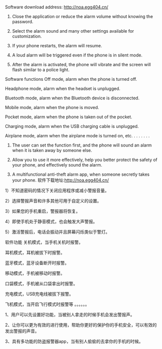 Software download address: http://noa.egg404.cn/

1) Close the application or reduce the alarm volume without knowing the password.

2) Select the alarm sound and many other settings available for customization.

3) If your phone restarts, the alarm will resume.

4) A loud alarm will be triggered even if the phone is in silent mode.

5) After the alarm is activated, the phone will vibrate and the screen will flash similar to a police light.

Software functions Off mode, alarm when the phone is turned off.

Headphone mode, alarm when the headset is unplugged.

Bluetooth mode, alarm when the Bluetooth device is disconnected.

Mobile mode, alarm when the phone is moved.

Pocket mode, alarm when the phone is taken out of the pocket.

Charging mode, alarm when the USB charging cable is unplugged.

Airplane mode, alarm when the airplane mode is turned on, etc. . . . . . . .

1. The user can set the function first, and the phone will sound an alarm when it is taken away by someone else.

2. Allow you to use it more effectively, help you better protect the safety of your phone, and effectively sound the alarm.

3. A multifunctional anti-theft alarm app, when someone secretly takes your phone.
软件下载地址:http://noa.egg404.cn/


1）不知道密码的情况下关闭应用程序或减小警报音量。

2）选择警报声音和许多其他可用于自定义的设置。

3）如果您的手机重启，警报器将恢复。

4）即使手机处于静音模式，也会触发大声警报。

5）激活警报后，电话会振动并且屏幕闪烁类似于警灯。

软件功能
关机模式，当手机关机时报警。

耳机模式，耳机被拔下时报警。

蓝牙模式，蓝牙设备断开时报警。

移动模式，手机被移动时报警。

口袋模式，手机被从口袋拿出时报警。

充电模式，USB充电线被拔下报警。

飞机模式，当开启飞行模式时报警等
。。。。。。

1、用户可以先设置好功能，当被别人拿走的时候手机会发出警报声。

2、让你可以更为有效的进行使用，帮助你更好的保护你的手机安全，可以有效的发出警报的声音。

3、具有多功能的防盗报警器app，当有别人偷偷的去拿你的手机的时候。



